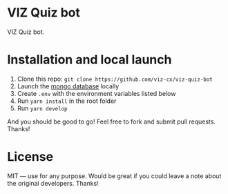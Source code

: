 # VIZ Quiz bot

VIZ Quiz bot.

# Installation and local launch

1. Clone this repo: `git clone https://github.com/viz-cx/viz-quiz-bot`
2. Launch the [mongo database](https://www.mongodb.com/) locally
3. Create `.env` with the environment variables listed below
4. Run `yarn install` in the root folder
5. Run `yarn develop`

And you should be good to go! Feel free to fork and submit pull requests. Thanks!

# License

MIT — use for any purpose. Would be great if you could leave a note about the original developers. Thanks!

